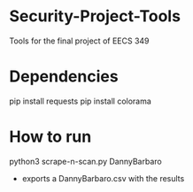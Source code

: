 # Security-Project-Tools
Tools for the final project of EECS 349

# Dependencies
pip install requests
pip install colorama

# How to run
python3 scrape-n-scan.py DannyBarbaro
- exports a DannyBarbaro.csv with the results